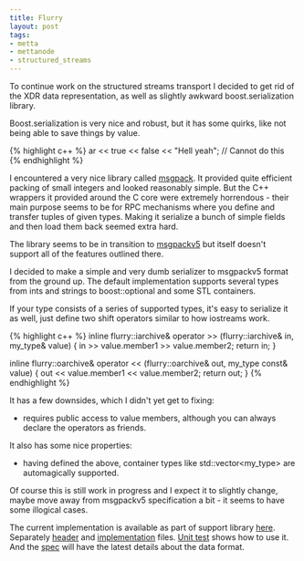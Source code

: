```yaml
--- 
title: Flurry
layout: post
tags:
- metta
- mettanode
- structured_streams
---
```

To continue work on the structured streams transport I decided to get rid of the XDR data
representation, as well as slightly awkward boost.serialization library.

Boost.serialization is very nice and robust, but it has some quirks, like not being able to
save things by value.

{% highlight c++ %}
ar << true << false << "Hell yeah"; // Cannot do this
{% endhighlight %}

I encountered a very nice library called [msgpack](https://github.com/berkus/msgpack). It provided
quite efficient packing of small integers and looked reasonably simple.
But the C++ wrappers it provided around the C core were extremely horrendous - their main purpose
seems to be for RPC mechanisms where you define and transfer tuples of given types.
Making it serialize a bunch of simple fields and then load them back seemed extra hard.

The library seems to be in transition to [msgpackv5](https://gist.github.com/frsyuki/5432559)
but itself doesn't support all of the features outlined there.

I decided to make a simple and very dumb serializer to msgpackv5 format from the ground up.
The default implementation supports several types from ints and strings to boost::optional<T> and
some STL containers.

If your type consists of a series of supported types, it's easy to serialize it as well, just define
two shift operators similar to how iostreams work.

{% highlight c++ %}
inline flurry::iarchive&
operator >> (flurry::iarchive& in, my_type& value)
{
    in >> value.member1 >> value.member2;
    return in;
}

inline flurry::oarchive&
operator << (flurry::oarchive& out, my_type const& value)
{
    out << value.member1 << value.member2;
    return out;
}
{% endhighlight %}

It has a few downsides, which I didn't yet get to fixing:
* requires public access to value members, although you can always declare the operators as friends.

It also has some nice properties:
* having defined the above, container types like std::vector<my_type> are automagically supported.

Of course this is still work in progress and I expect it to slightly change, maybe move away from
msgpackv5 specification a bit - it seems to have some illogical cases.

The current implementation is available as part of support library [here](https://github.com/berkus/libsupport).
Separately [header](https://github.com/berkus/libsupport/blob/develop/include/flurry.h) and [implementation](https://github.com/berkus/libsupport/blob/develop/lib/flurry.cpp) files. [Unit test](https://github.com/berkus/libsupport/blob/develop/tests/test_flurry.cpp) shows how to use it. And the [spec](https://github.com/berkus/libsupport/blob/develop/doc/flurry_serialization.txt) will have the latest details about the data format.
